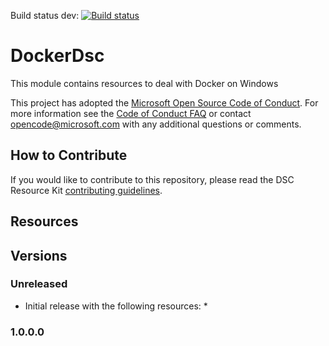Build status dev: [![Build status](https://ci.appveyor.com/api/projects/status/wkyb8k22envp0rdj/branch/Dev?svg=true)](https://ci.appveyor.com/project/bgelens/dockerdsc/branch/Dev)

# DockerDsc

This module contains resources to deal with Docker on Windows

This project has adopted the [Microsoft Open Source Code of Conduct](https://opensource.microsoft.com/codeofconduct/).
For more information see the [Code of Conduct FAQ](https://opensource.microsoft.com/codeofconduct/faq/) or contact [opencode@microsoft.com](mailto:opencode@microsoft.com) with any additional questions or comments.

## How to Contribute
If you would like to contribute to this repository, please read the DSC Resource Kit [contributing guidelines](https://github.com/PowerShell/DscResource.Kit/blob/master/CONTRIBUTING.md).

## Resources

## Versions

### Unreleased

* Initial release with the following resources:
    * 

### 1.0.0.0
